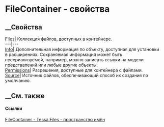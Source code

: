 # FileContainer - свойства
##  __Свойства
[Files](P_Tessa_Files_FileContainer_Files.htm)| Коллекция файлов, доступных в
контейнере.  
---|---  
[Info](P_Tessa_Files_FileContainer_Info.htm)|  Дополнительная информация по
объекту, доступная для установки в расширениях. Сохраняемая информация может
быть несериализуемой, например, можно записать ссылки на модели представлений
или любые другие объекты.  
[Permissions](P_Tessa_Files_FileContainer_Permissions.htm)| Разрешения,
доступные для контейнера с файлами.  
[Source](P_Tessa_Files_FileContainer_Source.htm)| Источник файлов,
обеспечивающий способ их создания по умолчанию.  
##  __См. также
#### Ссылки
[FileContainer - ](T_Tessa_Files_FileContainer.htm)
[Tessa.Files - пространство имён](N_Tessa_Files.htm)

